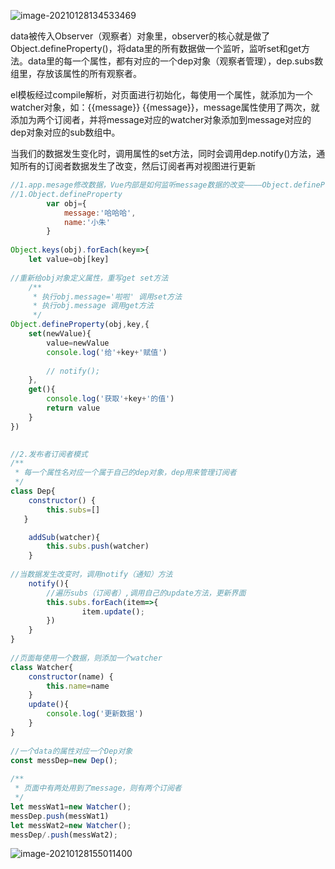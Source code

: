 ![image-20210128134533469](C:\Users\zhuwanning\AppData\Roaming\Typora\typora-user-images\image-20210128134533469.png)

data被传入Observer（观察者）对象里，observer的核心就是做了Object.defineProperty()，将data里的所有数据做一个监听，监听set和get方法。data里的每一个属性，都有对应的一个dep对象（观察者管理），dep.subs数组里，存放该属性的所有观察者。

el模板经过compile解析，对页面进行初始化，每使用一个属性，就添加为一个watcher对象，如：{{message}}  {{message}}，message属性使用了两次，就添加为两个订阅者，并将message对应的watcher对象添加到message对应的dep对象对应的sub数组中。

当我们的数据发生变化时，调用属性的set方法，同时会调用dep.notify()方法，通知所有的订阅者数据发生了改变，然后订阅者再对视图进行更新

```js
//1.app.mesage修改数据，Vue内部是如何监听message数据的改变————Object.defineProperty监听数据的改变
//1.Object.defineProperty
		var obj={
			message:'哈哈哈',
			name:'小朱'
        }
		
Object.keys(obj).forEach(key=>{
	let value=obj[key]
			
//重新给obj对象定义属性，重写get set方法
	/**
	 * 执行obj.message='啦啦' 调用set方法
	 * 执行obj.message 调用get方法
	 */
Object.defineProperty(obj,key,{
	set(newValue){
		value=newValue
		console.log('给'+key+'赋值')
					
		// notify();
    },
	get(){
		console.log('获取'+key+'的值')
		return value
    }
})
			
```

```js
//2.发布者订阅者模式
/**
 * 每一个属性名对应一个属于自己的dep对象，dep用来管理订阅者
 */
class Dep{
	constructor() {
	    this.subs=[]
   }

	addSub(watcher){
		this.subs.push(watcher)
	}
				
//当数据发生改变时，调用notify（通知）方法
	notify(){
		//遍历subs（订阅者）,调用自己的update方法，更新界面
		this.subs.forEach(item=>{
				item.update();
		})
	}
}
			
//页面每使用一个数据，则添加一个watcher
class Watcher{
	constructor(name) {
	    this.name=name
    }
	update(){
		console.log('更新数据')
    }
}
			
//一个data的属性对应一个Dep对象
const messDep=new Dep();
			
/**
 * 页面中有两处用到了message，则有两个订阅者
 */
let messWat1=new Watcher();
messDep.push(messWat1)
let messWat2=new Watcher();
messDep/.push(messWat2);
```





![image-20210128155011400](C:\Users\zhuwanning\AppData\Roaming\Typora\typora-user-images\image-20210128155011400.png)